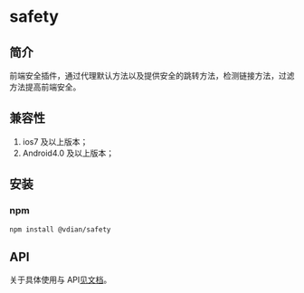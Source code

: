 # safety

## 简介

前端安全插件，通过代理默认方法以及提供安全的跳转方法，检测链接方法，过滤方法提高前端安全。

## 兼容性

1. ios7 及以上版本；
2. Android4.0 及以上版本；

## 安装

### npm

```
npm install @vdian/safety
```

## API

关于具体使用与 API[见文档](https://gitlab.vdian.net/v-components/sheer/blob/master/packages/safety/docs/api/v1.x.md)。
